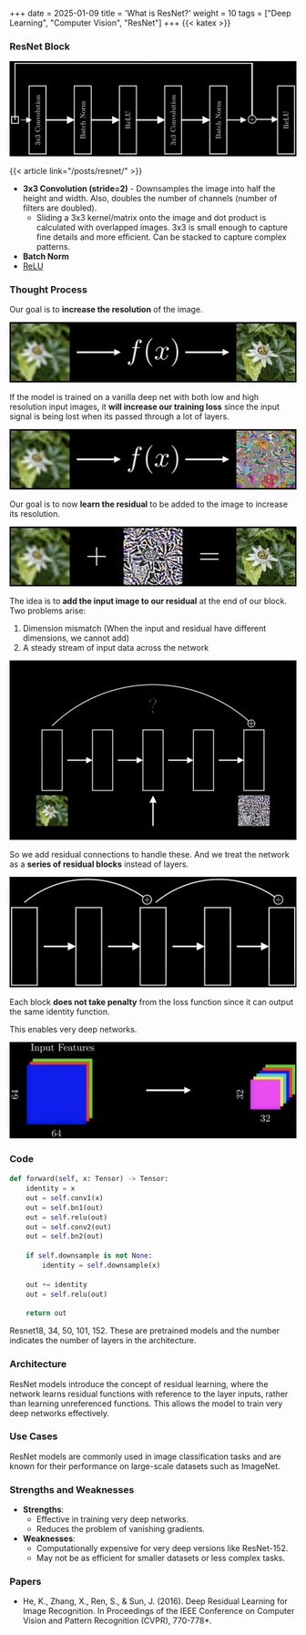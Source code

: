 +++
date = 2025-01-09
title = 'What is ResNet?'
weight = 10
tags = ["Deep Learning", "Computer Vision", "ResNet"]
+++
{{< katex >}}

### ResNet Block

![ResNet Architecture](img/ResNet%20Architecture.png)

{{< article link="/posts/resnet/" >}}

- **3x3 Convolution (stride=2)** - Downsamples the image into half the height and width. Also, doubles the number of channels (number of filters are doubled).
    - Sliding a 3x3 kernel/matrix onto the image and dot product is calculated with overlapped images. 3x3 is small enough to capture fine details and more efficient. Can be stacked to capture complex patterns.
- **Batch Norm**
- [ReLU](img/Activation%20Functions#Rectified%20Linear%20Unit%20(ReLU))

### Thought Process

Our goal is to **increase the resolution** of the image. 

![ResNet Process 1](img/ResNet%20Process%201.png)

If the model is trained on a vanilla deep net with both low and high resolution input images, it **will increase our training loss** since the input signal is being lost when its passed through a lot of layers.

![ResNet Process 2](img/ResNet%20Process%202.png)

Our goal is to now **learn the residual** to be added to the image to increase its resolution.

![ResNet Process 3](img/ResNet%20Process%203.png)

The idea is to **add the input image to our residual** at the end of our block.
Two problems arise:
1. Dimension mismatch (When the input and residual have different dimensions, we cannot add)
2. A steady stream of input data across the network

![ResNet Process 4](img/ResNet%20Process%204.png)

So we add residual connections to handle these. And we treat the network as a **series of residual blocks** instead of layers.

![ResNet Process 5](img/ResNet%20Process%205.png)

Each block **does not take penalty** from the loss function since it can output the same identity function.

This enables very deep networks.

![ResNet Process 6](img/ResNet%20Process%206.png)


### Code

```python
def forward(self, x: Tensor) -> Tensor: 
    identity = x 
    out = self.conv1(x) 
    out = self.bn1(out) 
    out = self.relu(out) 
    out = self.conv2(out) 
    out = self.bn2(out) 
    
    if self.downsample is not None: 
        identity = self.downsample(x) 
    
    out += identity 
    out = self.relu(out) 
    
    return out
```


Resnet18, 34, 50, 101, 152. These are pretrained models and the number indicates the number of layers in the architecture.

### Architecture
ResNet models introduce the concept of residual learning, where the network learns residual functions with reference to the layer inputs, rather than learning unreferenced functions. This allows the model to train very deep networks effectively.

### Use Cases
ResNet models are commonly used in image classification tasks and are known for their performance on large-scale datasets such as ImageNet.

### Strengths and Weaknesses
- **Strengths**: 
  - Effective in training very deep networks.
  - Reduces the problem of vanishing gradients.
- **Weaknesses**: 
  - Computationally expensive for very deep versions like ResNet-152.
  - May not be as efficient for smaller datasets or less complex tasks.

### Papers
- He, K., Zhang, X., Ren, S., & Sun, J. (2016). Deep Residual Learning for Image Recognition. In Proceedings of the IEEE Conference on Computer Vision and Pattern Recognition (CVPR), 770-778*.